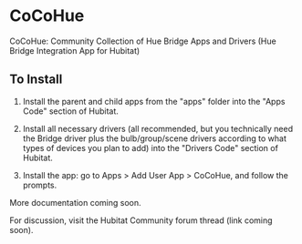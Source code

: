 # CoCoHue
CoCoHue: Community Collection of Hue Bridge Apps and Drivers (Hue Bridge Integration App for Hubitat)

## To Install
1. Install the parent and child apps from the "apps" folder into the "Apps Code" section of Hubitat.

2. Install all necessary drivers (all recommended, but you technically need the Bridge driver plus the bulb/group/scene drivers according to what types of devices you plan to add) into the "Drivers Code" section of Hubitat.

3. Install the app: go to Apps > Add User App > CoCoHue, and follow the prompts.

More documentation coming soon.

For discussion, visit the Hubitat Community forum thread (link coming soon).
